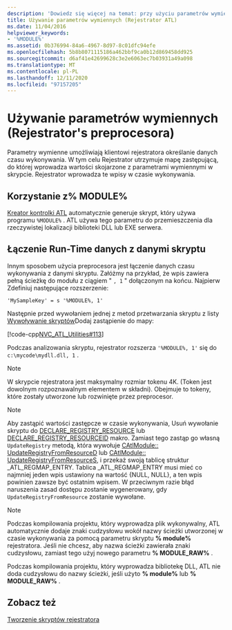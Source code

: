 ```yaml
---
description: 'Dowiedz się więcej na temat: przy użyciu parametrów wymiennych (Rejestrator&#39;s preprocesor)'
title: Używanie parametrów wymiennych (Rejestrator ATL)
ms.date: 11/04/2016
helpviewer_keywords:
- '%MODULE%'
ms.assetid: 0b376994-84a6-4967-8d97-8c01dfc94efe
ms.openlocfilehash: 5b8b8071115186a462bbf9ca0b12d869458dd925
ms.sourcegitcommit: d6af41e42699628c3e2e6063ec7b03931a49a098
ms.translationtype: MT
ms.contentlocale: pl-PL
ms.lasthandoff: 12/11/2020
ms.locfileid: "97157205"
---
```

# <a name="using-replaceable-parameters-the-registrar39s-preprocessor"></a>Używanie parametrów wymiennych (Rejestrator&#39;s preprocesora)

Parametry wymienne umożliwiają klientowi rejestratora określanie danych czasu wykonywania. W tym celu Rejestrator utrzymuje mapę zastępującą, do której wprowadza wartości skojarzone z parametrami wymiennymi w skrypcie. Rejestrator wprowadza te wpisy w czasie wykonywania.

## <a name="using-module"></a><a name="_atl_using_.25.module.25"></a> Korzystanie z% MODULE%

[Kreator kontrolki ATL](../atl/reference/atl-control-wizard.md) automatycznie generuje skrypt, który używa programu `%MODULE%` . ATL używa tego parametru do przemieszczenia dla rzeczywistej lokalizacji biblioteki DLL lub EXE serwera.

## <a name="concatenating-run-time-data-with-script-data"></a>Łączenie Run-Time danych z danymi skryptu

Innym sposobem użycia preprocesora jest łączenie danych czasu wykonywania z danymi skryptu. Załóżmy na przykład, że wpis zawiera pełną ścieżkę do modułu z ciągiem " `, 1` " dołączonym na końcu. Najpierw Zdefiniuj następujące rozszerzenie:

```rgs
'MySampleKey' = s '%MODULE%, 1'
```

Następnie przed wywołaniem jednej z metod przetwarzania skryptu z listy [Wywoływanie skryptów](../atl/invoking-scripts.md)Dodaj zastąpienie do mapy:

[!code-cpp[NVC_ATL_Utilities#113](../atl/codesnippet/cpp/using-replaceable-parameters-the-registrar-s-preprocessor_1.cpp)]

Podczas analizowania skryptu, rejestrator rozszerza `'%MODULE%, 1'` się do `c:\mycode\mydll.dll, 1` .

> [!NOTE]
> W skrypcie rejestratora jest maksymalny rozmiar tokenu 4K. (Token jest dowolnym rozpoznawalnym elementem w składni). Obejmuje to tokeny, które zostały utworzone lub rozwinięte przez preprocesor.

> [!NOTE]
> Aby zastąpić wartości zastępcze w czasie wykonywania, Usuń wywołanie skryptu do [DECLARE_REGISTRY_RESOURCE](../atl/reference/registry-macros.md#declare_registry_resource) lub [DECLARE_REGISTRY_RESOURCEID](../atl/reference/registry-macros.md#declare_registry_resourceid) makro. Zamiast tego zastąp go własną `UpdateRegistry` metodą, która wywołuje [CAtlModule:: UpdateRegistryFromResourceD](../atl/reference/catlmodule-class.md#updateregistryfromresourced) lub [CAtlModule:: UpdateRegistryFromResourceS](../atl/reference/catlmodule-class.md#updateregistryfromresources), i przekaż swoją tablicę struktur _ATL_REGMAP_ENTRY. Tablica _ATL_REGMAP_ENTRY musi mieć co najmniej jeden wpis ustawiony na wartość {NULL, NULL}, a ten wpis powinien zawsze być ostatnim wpisem. W przeciwnym razie błąd naruszenia zasad dostępu zostanie wygenerowany, gdy `UpdateRegistryFromResource` zostanie wywołane.

> [!NOTE]
> Podczas kompilowania projektu, który wyprowadza plik wykonywalny, ATL automatycznie dodaje znaki cudzysłowu wokół nazwy ścieżki utworzonej w czasie wykonywania za pomocą parametru skryptu **% module%** rejestratora. Jeśli nie chcesz, aby nazwa ścieżki zawierała znaki cudzysłowu, zamiast tego użyj nowego parametru **% MODULE_RAW%** .
>
> Podczas kompilowania projektu, który wyprowadza bibliotekę DLL, ATL nie doda cudzysłowu do nazwy ścieżki, jeśli użyto **% module%** lub **% MODULE_RAW%** .

## <a name="see-also"></a>Zobacz też

[Tworzenie skryptów rejestratora](../atl/creating-registrar-scripts.md)
